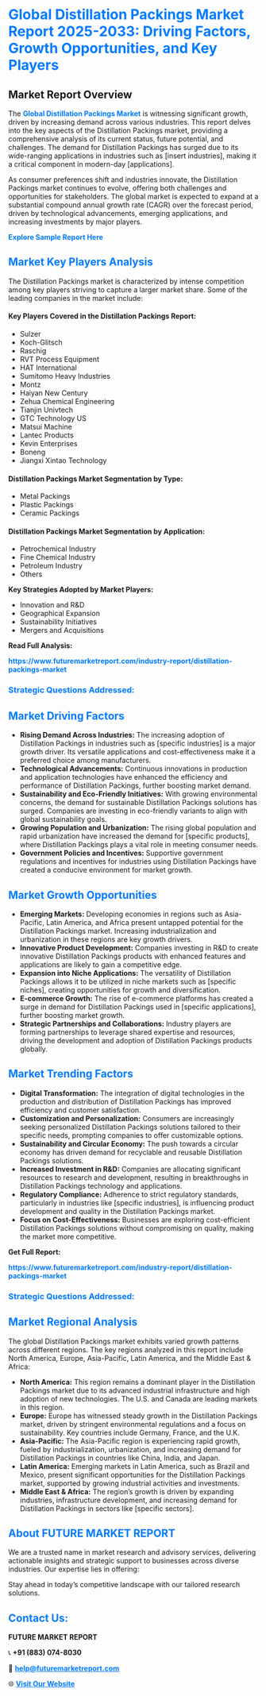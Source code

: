<h1 style="color: #007BFF;">Global Distillation Packings Market Report 2025-2033: Driving Factors, Growth Opportunities, and Key Players</h1>

<section id="overview">
<h2>Market Report Overview</h2>
<p>The <a href="https://www.futuremarketreport.com/industry-report/distillation-packings-market" style="color: #007BFF; text-decoration: none;"><strong>Global Distillation Packings Market</strong></a> is witnessing significant growth, driven by increasing demand across various industries. This report delves into the key aspects of the Distillation Packings market, providing a comprehensive analysis of its current status, future potential, and challenges. The demand for Distillation Packings has surged due to its wide-ranging applications in industries such as [insert industries], making it a critical component in modern-day [applications].</p>
<p>As consumer preferences shift and industries innovate, the Distillation Packings market continues to evolve, offering both challenges and opportunities for stakeholders. The global market is expected to expand at a substantial compound annual growth rate (CAGR) over the forecast period, driven by technological advancements, emerging applications, and increasing investments by major players.</p>
</section>

<section id="overview">
<p><a href="https://www.futuremarketreport.com/request-sample/reportId=28348" style="color: #007BFF; text-decoration: none;"><strong>Explore Sample Report Here</strong></a></p>
</section>

<section id="key-players">
<h2 style="color: #007BFF;">Market Key Players Analysis</h2>
<p>The Distillation Packings market is characterized by intense competition among key players striving to capture a larger market share. Some of the leading companies in the market include:</p>
<h4>Key Players Covered in the Distillation Packings Report:</h4>
<ul><li>Sulzer</li><li>Koch-Glitsch</li><li>Raschig</li><li>RVT Process Equipment</li><li>HAT International</li><li>Sumitomo Heavy Industries</li><li>Montz</li><li>Haiyan New Century</li><li>Zehua Chemical Engineering</li><li>Tianjin Univtech</li><li>GTC Technology US</li><li>Matsui Machine</li><li>Lantec Products</li><li>Kevin Enterprises</li><li>Boneng</li><li>Jiangxi Xintao Technology</li></ul>
<h4>Distillation Packings Market Segmentation by Type:</h4>
<ul><li>Metal Packings</li><li>Plastic Packings</li><li>Ceramic Packings</li></ul>

<h4>Distillation Packings Market Segmentation by Application:</h4>
<ul><li>Petrochemical Industry</li><li>Fine Chemical Industry</li><li>Petroleum Industry</li><li>Others</li></ul>
<p><strong>Key Strategies Adopted by Market Players:</strong></p>
<ul>
<li>Innovation and R&D</li>
<li>Geographical Expansion</li>
<li>Sustainability Initiatives</li>
<li>Mergers and Acquisitions</li>
</ul>
</section>

<section>
<p><strong>Read Full Analysis: </strong></p><a href="https://www.futuremarketreport.com/industry-report/distillation-packings-market" style="color: #007BFF; text-decoration: none;"><strong>https://www.futuremarketreport.com/industry-report/distillation-packings-market</strong></a>
<h3 style="color: #007BFF;">Strategic Questions Addressed:</h3>
</section>

<section id="driving-factors">
<h2 style="color: #007BFF;">Market Driving Factors</h2>
<ul>
<li><strong>Rising Demand Across Industries:</strong> The increasing adoption of Distillation Packings in industries such as [specific industries] is a major growth driver. Its versatile applications and cost-effectiveness make it a preferred choice among manufacturers.</li>
<li><strong>Technological Advancements:</strong> Continuous innovations in production and application technologies have enhanced the efficiency and performance of Distillation Packings, further boosting market demand.</li>
<li><strong>Sustainability and Eco-Friendly Initiatives:</strong> With growing environmental concerns, the demand for sustainable Distillation Packings solutions has surged. Companies are investing in eco-friendly variants to align with global sustainability goals.</li>
<li><strong>Growing Population and Urbanization:</strong> The rising global population and rapid urbanization have increased the demand for [specific products], where Distillation Packings plays a vital role in meeting consumer needs.</li>
<li><strong>Government Policies and Incentives:</strong> Supportive government regulations and incentives for industries using Distillation Packings have created a conducive environment for market growth.</li>
</ul>
</section>

<section id="growth-opportunities">
<h2 style="color: #007BFF;">Market Growth Opportunities</h2>
<ul>
<li><strong>Emerging Markets:</strong> Developing economies in regions such as Asia-Pacific, Latin America, and Africa present untapped potential for the Distillation Packings market. Increasing industrialization and urbanization in these regions are key growth drivers.</li>
<li><strong>Innovative Product Development:</strong> Companies investing in R&D to create innovative Distillation Packings products with enhanced features and applications are likely to gain a competitive edge.</li>
<li><strong>Expansion into Niche Applications:</strong> The versatility of Distillation Packings allows it to be utilized in niche markets such as [specific niches], creating opportunities for growth and diversification.</li>
<li><strong>E-commerce Growth:</strong> The rise of e-commerce platforms has created a surge in demand for Distillation Packings used in [specific applications], further boosting market growth.</li>
<li><strong>Strategic Partnerships and Collaborations:</strong> Industry players are forming partnerships to leverage shared expertise and resources, driving the development and adoption of Distillation Packings products globally.</li>
</ul>
</section>

<section id="trending-factors">
<h2 style="color: #007BFF;">Market Trending Factors</h2>
<ul>
<li><strong>Digital Transformation:</strong> The integration of digital technologies in the production and distribution of Distillation Packings has improved efficiency and customer satisfaction.</li>
<li><strong>Customization and Personalization:</strong> Consumers are increasingly seeking personalized Distillation Packings solutions tailored to their specific needs, prompting companies to offer customizable options.</li>
<li><strong>Sustainability and Circular Economy:</strong> The push towards a circular economy has driven demand for recyclable and reusable Distillation Packings solutions.</li>
<li><strong>Increased Investment in R&D:</strong> Companies are allocating significant resources to research and development, resulting in breakthroughs in Distillation Packings technology and applications.</li>
<li><strong>Regulatory Compliance:</strong> Adherence to strict regulatory standards, particularly in industries like [specific industries], is influencing product development and quality in the Distillation Packings market.</li>
<li><strong>Focus on Cost-Effectiveness:</strong> Businesses are exploring cost-efficient Distillation Packings solutions without compromising on quality, making the market more competitive.</li>
</ul>
</section>

<section>
<p><strong>Get Full Report: </strong></p><a href="https://www.futuremarketreport.com/industry-report/distillation-packings-market" style="color: #007BFF; text-decoration: none;"><strong>https://www.futuremarketreport.com/industry-report/distillation-packings-market</strong></a>
<h3 style="color: #007BFF;">Strategic Questions Addressed:</h3>
</section>


<section id="regional-analysis">
<h2 style="color: #007BFF;">Market Regional Analysis</h2>
<p>The global Distillation Packings market exhibits varied growth patterns across different regions. The key regions analyzed in this report include North America, Europe, Asia-Pacific, Latin America, and the Middle East & Africa:</p>
<ul>
<li><strong>North America:</strong> This region remains a dominant player in the Distillation Packings market due to its advanced industrial infrastructure and high adoption of new technologies. The U.S. and Canada are leading markets in this region.</li>
<li><strong>Europe:</strong> Europe has witnessed steady growth in the Distillation Packings market, driven by stringent environmental regulations and a focus on sustainability. Key countries include Germany, France, and the U.K.</li>
<li><strong>Asia-Pacific:</strong> The Asia-Pacific region is experiencing rapid growth, fueled by industrialization, urbanization, and increasing demand for Distillation Packings in countries like China, India, and Japan.</li>
<li><strong>Latin America:</strong> Emerging markets in Latin America, such as Brazil and Mexico, present significant opportunities for the Distillation Packings market, supported by growing industrial activities and investments.</li>
<li><strong>Middle East & Africa:</strong> The region’s growth is driven by expanding industries, infrastructure development, and increasing demand for Distillation Packings in sectors like [specific sectors].</li>
</ul>
</section>

<footer>
<h2 style="color: #007BFF;">About FUTURE MARKET REPORT</h2>
<p>We are a trusted name in market research and advisory services, delivering actionable insights and strategic support to businesses across diverse industries. Our expertise lies in offering:</p>

<p>Stay ahead in today’s competitive landscape with our tailored research solutions.</p>

<h2 style="color: #007BFF;">Contact Us:</h2>
<p><strong>FUTURE MARKET REPORT</strong></p>
<p>📞 <strong>+91 (883) 074-8030</strong></p>
<p>📧 <strong><a href="mailto:help@futuremarketreport.com" style="color: #007BFF;">help@futuremarketreport.com</a></strong></p>
<p>🌐 <strong><a href="https://www.futuremarketreport.com/" style="color: #007BFF;">Visit Our Website</a></strong></p>
</footer>